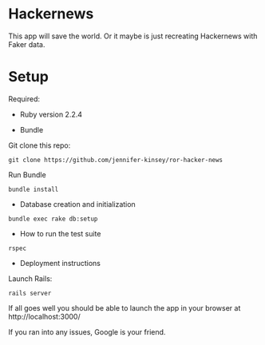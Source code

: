 # Hackernews

This app will save the world. Or it maybe is just recreating Hackernews with Faker data.

# Setup

Required:

* Ruby version 2.2.4

* Bundle

Git clone this repo:
```
git clone https://github.com/jennifer-kinsey/ror-hacker-news
```

Run Bundle

```
bundle install
```

* Database creation and initialization

```
bundle exec rake db:setup
```

* How to run the test suite

```
rspec
```

* Deployment instructions

Launch Rails:

```
rails server
```

If all goes well you should be able to launch the app in your browser at http://localhost:3000/

If you ran into any issues, Google is your friend.
